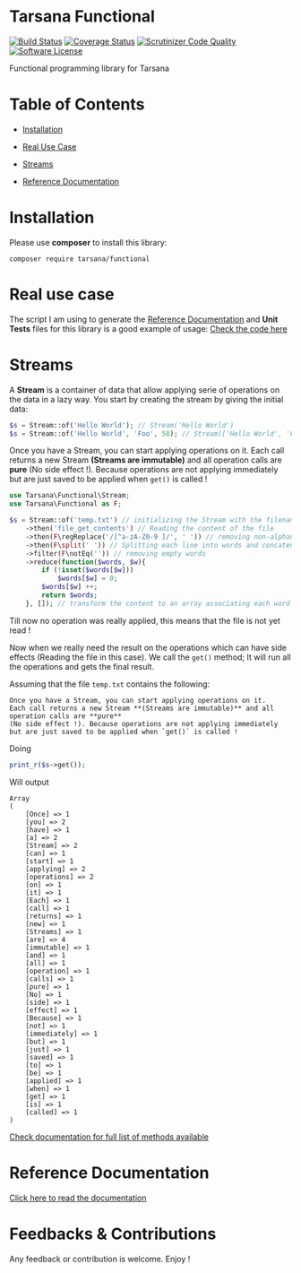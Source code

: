 # Tarsana Functional

[![Build Status](https://travis-ci.org/tarsana/functional.svg?branch=master)](https://travis-ci.org/tarsana/functional)
[![Coverage Status](https://coveralls.io/repos/github/tarsana/functional/badge.svg?branch=master)](https://coveralls.io/github/tarsana/functional?branch=master)
[![Scrutinizer Code Quality](https://scrutinizer-ci.com/g/tarsana/functional/badges/quality-score.png?b=master)](https://scrutinizer-ci.com/g/tarsana/functional/?branch=master)
[![Software License](https://img.shields.io/badge/license-MIT-brightgreen.svg?style=flat)](https://github.com/tarsana/functional/blob/master/LICENSE)

Functional programming library for Tarsana

# Table of Contents

- [Installation](#installation)

- [Real Use Case](#real-use-case)

- [Streams](#streams)

- [Reference Documentation](#reference-documentation)

# Installation

Please use **composer** to install this library:

```
composer require tarsana/functional
```

# Real use case

The script I am using to generate the [Reference Documentation](#reference-documentation) and **Unit Tests** files for this library is a good example of usage: [Check the code here](https://github.com/tarsana/functional/blob/master/build.php)

# Streams

A **Stream** is a container of data that allow applying serie of operations on the data in a lazy way. You start by creating the stream by giving the initial data:
```php
$s = Stream::of('Hello World'); // Stream('Hello World')
$s = Stream::of('Hello World', 'Foo', 58); // Stream(['Hello World', 'Foo', 58])
```
Once you have a Stream, you can start applying operations on it. Each call returns a new Stream **(Streams are immutable)** and all operation calls are **pure** (No side effect !). Because operations are not applying immediately but are just saved to be applied when `get()` is called !
```php
use Tarsana\Functional\Stream;
use Tarsana\Functional as F;

$s = Stream::of('temp.txt') // initializing the Stream with the filename
    ->then('file_get_contents') // Reading the content of the file
    ->then(F\regReplace('/[^a-zA-Z0-9 ]/', ' ')) // removing non-alphanumeric chars
    ->then(F\split(' ')) // Splitting each line into words and concatenating results
    ->filter(F\notEq('')) // removing empty words
    ->reduce(function($words, $w){
        if (!isset($words[$w]))
            $words[$w] = 0;
        $words[$w] ++;
        return $words;
    }, []); // transform the content to an array associating each word to occurences

```
Till now no operation was really applied, this means that the file is not yet read !

Now when we really need the result on the operations which can have side effects (Reading the file in this case). We call the `get()` method; It will run all the operations and gets the final result.

Assuming that the file `temp.txt` contains the following:

```
Once you have a Stream, you can start applying operations on it.
Each call returns a new Stream **(Streams are immutable)** and all operation calls are **pure**
(No side effect !). Because operations are not applying immediately
but are just saved to be applied when `get()` is called !

```
Doing
```php
print_r($s->get());
```
Will output
```
Array
(
    [Once] => 1
    [you] => 2
    [have] => 1
    [a] => 2
    [Stream] => 2
    [can] => 1
    [start] => 1
    [applying] => 2
    [operations] => 2
    [on] => 1
    [it] => 1
    [Each] => 1
    [call] => 1
    [returns] => 1
    [new] => 1
    [Streams] => 1
    [are] => 4
    [immutable] => 1
    [and] => 1
    [all] => 1
    [operation] => 1
    [calls] => 1
    [pure] => 1
    [No] => 1
    [side] => 1
    [effect] => 1
    [Because] => 1
    [not] => 1
    [immediately] => 1
    [but] => 1
    [just] => 1
    [saved] => 1
    [to] => 1
    [be] => 1
    [applied] => 1
    [when] => 1
    [get] => 1
    [is] => 1
    [called] => 1
)
```

[Check documentation for full list of methods available](https://github.com/tarsana/functional/blob/master/docs/Stream.md)

# Reference Documentation

[Click here to read the documentation](https://github.com/tarsana/functional/blob/master/docs)

# Feedbacks & Contributions

Any feedback or contribution is welcome. Enjoy !
